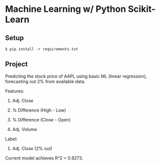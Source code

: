 # Machine Learning w/ Python Scikit-Learn
## Setup
`$ pip install -r requirements.txt`

## Project
Predicting the stock price of AAPL using basic ML (linear regression), forecasting out 2% from available data. 

Features:

1. Adj. Close 

2. % Difference (High - Low)

3. % Difference (Close - Open)

4. Adj. Volume

Label:

1. Adj. Close (2% out)
 
Current model achieves R^2 = 0.9273. 
